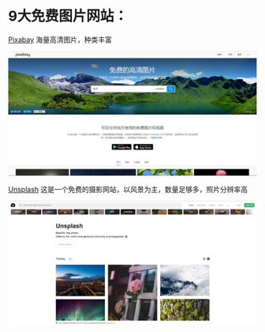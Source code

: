 # 9大免费图片网站：

<a href="https://pixabay.com/" target="_blank">Pixabay</a>
海量高清图片，种类丰富

<img src="https://github.com/Eaaon/Picture-material-net/blob/master/images/pixabay.JPG" width="880px" title="1.png"  alt=""/>

<a href="https://unsplash.com/" target="_blank">Unsplash</a>
这是一个免费的摄影网站，以风景为主，数量足够多，照片分辨率高

<img src="https://github.com/Eaaon/Picture-material-net/blob/master/images/unsplash.JPG" width="880px" title="2.png"  alt=""/>



